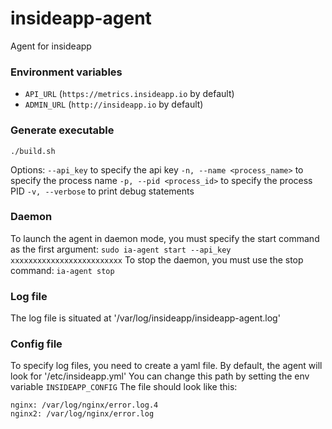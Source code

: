 # insideapp-agent
Agent for insideapp

### Environment variables
* `API_URL` (`https://metrics.insideapp.io` by default)
* `ADMIN_URL` (`http://insideapp.io` by default)

### Generate executable

`./build.sh`

Options:
`--api_key` to specify the api key
`-n, --name <process_name>` to specify the process name
`-p, --pid <process_id>` to specify the process PID
`-v, --verbose` to print debug statements

### Daemon
To launch the agent in daemon mode, you must specify the start command as the first argument:
    `sudo ia-agent start --api_key xxxxxxxxxxxxxxxxxxxxxxxxx`
To stop the daemon, you must use the stop command:
    `ia-agent stop`

### Log file
The log file is situated at '/var/log/insideapp/insideapp-agent.log'

### Config file
To specify log files, you need to create a yaml file.
By default, the agent will look for '/etc/insideapp.yml'
You can change this path by setting the env variable `INSIDEAPP_CONFIG`
The file should look like this:

```
nginx: /var/log/nginx/error.log.4
nginx2: /var/log/nginx/error.log
```
